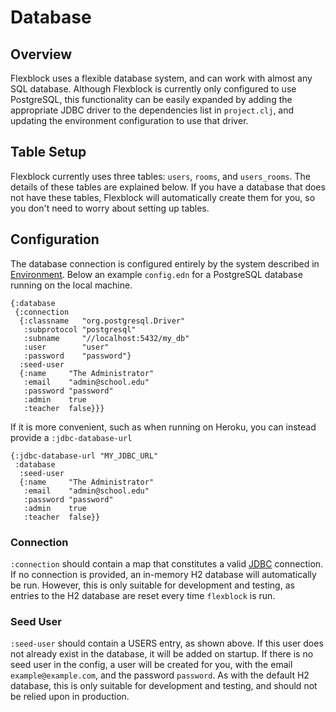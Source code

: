 # Database

## Overview

Flexblock uses a flexible database system, and can work with almost
any SQL database. Although Flexblock is currently only configured to
use PostgreSQL, this functionality can be easily expanded by adding
the appropriate JDBC driver to the dependencies list in `project.clj`,
and updating the environment configuration to use that driver.

## Table Setup

Flexblock currently uses three tables: `users`, `rooms`, and
`users_rooms`. The details of these tables are explained below. If you
have a database that does not have these tables, Flexblock will
automatically create them for you, so you don't need to worry about
setting up tables.

## Configuration

The database connection is configured entirely by the system described
in [Environment](environment.md). Below an example `config.edn`
for a PostgreSQL database running on the local machine.

```edn
{:database
 {:connection
  {:classname   "org.postgresql.Driver"
   :subprotocol "postgresql"
   :subname     "//localhost:5432/my_db"
   :user        "user"
   :password    "password"}
  :seed-user
  {:name     "The Administrator"
   :email    "admin@school.edu"
   :password "password"
   :admin    true
   :teacher  false}}}
```

If it is more convenient, such as when running on Heroku, you can
instead provide a `:jdbc-database-url`

```edn
{:jdbc-database-url "MY_JDBC_URL"
 :database
  :seed-user
  {:name     "The Administrator"
   :email    "admin@school.edu"
   :password "password"
   :admin    true
   :teacher  false}}
```


### Connection

`:connection` should contain a map that constitutes a valid
[JDBC](https://github.com/clojure/java.jdbc) connection. If no
connection is provided, an in-memory H2 database will automatically be
run. However, this is only suitable for development and testing, as
entries to the H2 database are reset every time `flexblock` is run.

### Seed User

`:seed-user` should contain a USERS entry, as shown above. If this
user does not already exist in the database, it will be added on
startup. If there is no seed user in the config, a user will be
created for you, with the email `example@example.com`, and the
password `password`. As with the default H2 database, this is only
suitable for development and testing, and should not be relied upon in
production.
